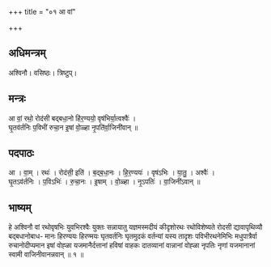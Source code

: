 +++
title = "०१ आ वां"

+++
## अधिमन्त्रम्
अश्विनौ। वसिष्ठः। त्रिष्टुप्।

## मन्त्रः
आ वां॒ रथो॒ रोद॑सी बद्बधा॒नो हि॑र॒ण्ययो॒ वृष॑भिर्या॒त्वश्वैः॑ ।  
घृ॒तव॑र्तनिः प॒विभी॑ रुचा॒न इ॒षां वो॒ळ्हा नृ॒पति॑र्वा॒जिनी॑वान् ॥

## पदपाठः
आ । वा॒म् । रथः॑ । रोद॑सी॒ इति॑ । ब॒द्ब॒धा॒नः । हि॒र॒ण्ययः॑ । वृष॑ऽभिः । या॒तु॒ । अश्वैः॑ ।  
घृ॒तऽव॑र्तनिः । प॒विऽभिः॑ । रु॒चा॒नः । इ॒षाम् । वो॒ळ्हा । नृ॒ऽपतिः॑ । वा॒जिनी॑ऽवान् ॥

## भाष्यम्
हे अश्विनौ वां रथोवृषभिः युवभिरश्वैः युक्तः सन्नायातु यज्ञमस्मदीयं कीदृशोरथः रथोविशेष्यते रोदसी द्यावापृथिव्यौ बद्बधानोबाध- मानः हिरण्ययः हिरण्मयः घृतवर्तनिः घृतमुदकं वर्तन्यां यस्य तादृशः पविभीरथनेमिभिः मधुपात्रैर्वा रुचानोदीप्यमान इषां वोह्ळा यजमानैर्दत्तानां हविषां वाहकः दातव्यानां वान्नानां वोह्ळा नृपतिः नृणां यजमानानां स्वामी वाजिनीवानन्नवान् ॥ १ ॥